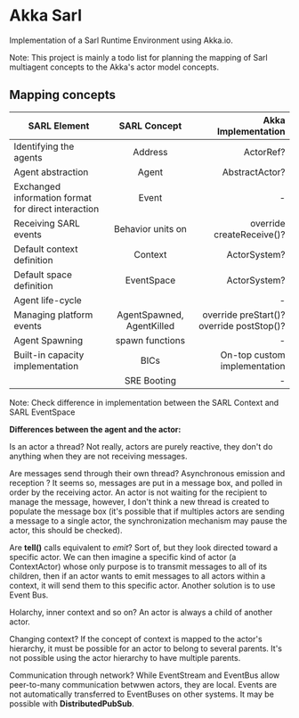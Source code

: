 # Akka Sarl

Implementation of a Sarl Runtime Environment using Akka.io.

Note: This project is mainly a todo list for planning the mapping of Sarl multiagent concepts to the
Akka's actor model concepts.

## Mapping concepts

| SARL Element | SARL Concept | Akka Implementation |
|----------|:-------------:|------:|
| Identifying the agents | Address | ActorRef? |
| Agent abstraction | Agent | AbstractActor? |
| Exchanged information format for direct interaction | Event | - |
| Receiving SARL events | Behavior units on | override createReceive()? |
| Default context definition | Context | ActorSystem? |
| Default space definition | EventSpace | ActorSystem? |
| Agent life-cycle |  | - |
| Managing platform events | AgentSpawned, AgentKilled | override preStart()? override postStop()? |
| Agent Spawning | spawn functions | - |
| Built-in capacity implementation | BICs | On-top custom implementation |
| | SRE Booting | - |

Note: Check difference in implementation between the SARL Context and SARL EventSpace

**Differences between the agent and the actor:**

Is an actor a thread? Not really, actors are purely reactive, they don't do anything when they are not receiving messages.

Are messages send through their own thread? Asynchronous emission and reception ? It seems so, messages are put in a
message box, and polled in order by the receiving actor. An actor is not waiting for the recipient to manage the
message, however, I don't think a new thread is created to populate the message box (it's possible that if
multiples actors are sending a message to a single actor, the synchronization mechanism may pause the actor, this should
be checked).

Are **tell()** calls equivalent to _emit_? Sort of, but they look directed toward a specific actor.
We can then imagine a specific kind of actor (a ContextActor) whose only purpose is to transmit
messages to all of its children, then if an actor wants to emit messages to all actors within a context,
it will send them to this specific actor. Another solution is to use Event Bus.

Holarchy, inner context and so on? An actor is always a child of another actor.

Changing context? If the concept of context is mapped to the actor's hierarchy, it must be possible
for an actor to belong to several parents. It's not possible using the actor hierarchy to have 
multiple parents.

Communication through network? While EventStream and EventBus allow peer-to-many communication betwwen
actors, they are local. Events are not automatically transferred to EventBuses on other systems. It may be possible with
**DistributedPubSub**.